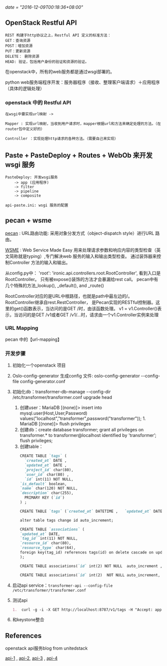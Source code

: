 *date = "2016-12-09T00:18:36+08:00"*

## OpenStack Restful API

```
REST 构建于http协议之上，Restful API 定义的标准方法：
GET：查询资源
POST：增加资源
PUT：更新资源
DELETE： 删除资源
HEAD: 验证，包括用户身份的验证和资源的验证。
```
在openstack中，所有的web服务都是通过wsgi部署的。

python web服务端程序开发：服务器程序（接收、整理客户端请求）＋应用程序（具体的逻辑处理）

### openstack 中的 Restful API

```
在wsgi中要实现url映射 -> 

Mapper : 实现url映射，当收到用户请求时，mapper根据url和方法来确定处理的方法。（在router包中定义好的）

Controller ：实现处理http请求的各种方法。（需要自己来实现）
```
## Paste + PasteDeploy + Routes + WebOb 来开发 wsgi 服务
```
PasteDeploy: 开发wsgi服务
    -> app (应用程序)
    -> filter
    -> pipeline
    -> composite

api-paste.ini: wsgi 服务的配置
```
## pecan + wsme

[pecan] : URL路由功能: 采用对象分发方式（object-dispatch style）进行URL 路由。

[WSME] : Web Service Made Easy  用来处理请求参数和响应内容的类型检查（英文简称就是typing）,专门解决web 服务的输入和输出类型检查。
通过装饰器来控制Controller 方法的输入和输出。

从config.py中： 'root': 'ironic.api.controllers.root.RootController', 看到入口是RootController。
只有被expose()装饰的方法才会暴漏给rest call。
pecan中有几个特殊的方法_lookup(), _default(), and _route()

RootController对应的是URL中根路径，也就是path中最左边的/。RootController继承自rest.RestController，
是Pecan实现的RESTful控制器。这里的get()函数表示，当访问的是GET /时，由该函数处理。
v1 = v1.Controller()表示，当访问的是GET /v1或者GET /v1/...时，请求由一个v1.Controller实例来处理

### URL Mapping

pecan 中的【url-mapping】

### 开发步骤

1.  初始化一个openstack 项目
2. Oslo-config-generator 生成config 文件: oslo-config-generator --config-file config-generator.conf
3. 初始化db：transformer-db-manage --config-dir /etc/transformer/transformer.conf upgrade head
    1. 创建user：MariaDB [(none)]> insert into mysql.user(Host,User,Password) values("localhost","transformer",password("transformer"));
                1. MariaDB [(none)]> flush privileges
    2. 创建db：create database transformer;  grant all privileges on transformer.* to transformer@localhost identified by 'transformer’; flush privileges;
    3. 创建table：
        ```markdown
        CREATE TABLE `tags` (
          `created_at` DATE ,
          `updated_at` DATE ,
          `project_id` char(80),
          `user_id` char(80) ,
          `id` int(11) NOT NULL,
        `is_default` boolean,
        `name` char(120) NOT NULL,
        `description` char(255),
          PRIMARY KEY (`id`)
        ) ;
        
        CREATE TABLE `tags` (`created_at` DATETIME ,   `updated_at` DATETIME ,   `project_id` char(80),   `user_id` char(80) ,   `id` int(2) NOT NULL  auto_increment , `is_default` boolean, `name` char(120) NOT NULL, `description` char(255),   PRIMARY KEY (`id`));
        
        alter table tags change id auto_increment;
        
        CREATE TABLE `associations` (
        `updated_at` DATE,
        `tag_id` int(11) NOT NULL,
        `resource_id` char(80),
        `resource_type` char(64),
        foreign key(tag_id) references tags(id) on delete cascade on update cascade
        );
        
        CREATE TABLE associations(`id` int(2) NOT NULL  auto_increment , updated_at DATETIME, tag_id int(11) NOT NULL, resource_id char(80), resource_type char(64),  foreign key(tag_id) references tags(id));
        
        CREATE TABLE associations(`id` int(2)  NOT NULL auto_increment, updated_at DATETIME,  `created_at` DATETIME , tag_id int(11) NOT NULL, resource_id char(36), resource_type char(64),  foreign key(tag_id) references tags(id),  PRIMARY KEY (`id`));
        ```

4. 启动api service：`transformer-api --config-file /etc/transformer/transformer.conf`
5. 测试api
    ```markdown
    1.  curl -g -i -X GET http://localhost:8787/v1/tags -H "Accept: application/json" 
     ```
6. 和keystone整合

## References

openstack api服务blog from unitedstack

[api-1] , [api-2], [api-3] , [api-4]

[api-1]: https://www.ustack.com/blog/demoapi1/
[api-2]: https://www.ustack.com/blog/demoapi2/
[api-3]: https://segmentfault.com/a/1190000003810294
[api-4]: https://segmentfault.com/a/1190000004004179


[pecan]: http://pecan.readthedocs.io/en/latest/
[WSME]: https://pythonhosted.org/WSME/
[url-mapping]: http://pecan.readthedocs.io/en/latest/rest.html#url-mapping

